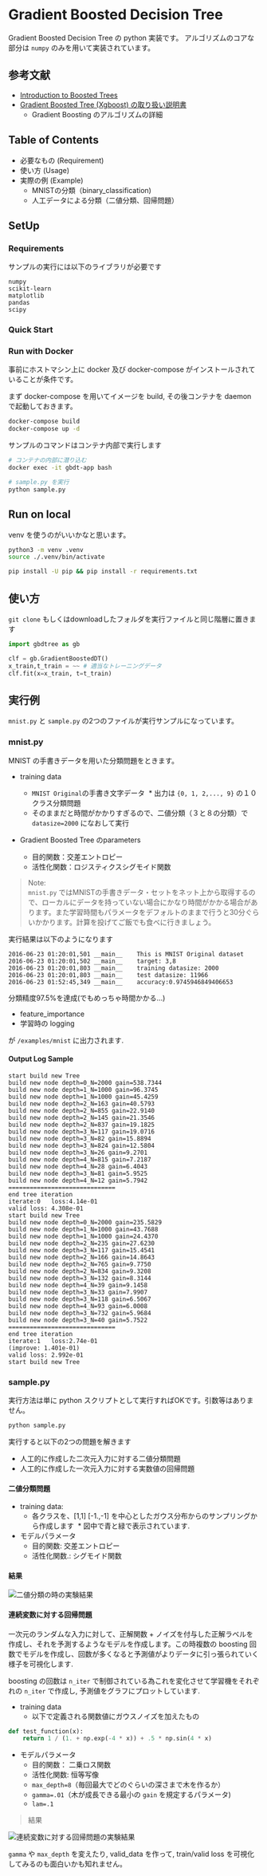 # Gradient Boosted Decision Tree

Gradient Boosted Decision Tree の python 実装です。
アルゴリズムのコアな部分は `numpy` のみを用いて実装されています。

## 参考文献

* [Introduction to Boosted Trees](http://xgboost.readthedocs.io/en/latest/model.html)
* [Gradient Boosted Tree (Xgboost) の取り扱い説明書](http://qiita.com/nykergoto/items/7922a8a3c1a7b622b935)
  * Gradient Boosting のアルゴリズムの詳細

## Table of Contents

* 必要なもの (Requirement)
* 使い方 (Usage)
* 実際の例 (Example)
  * MNISTの分類（binary_classification)
  * 人工データによる分類（二値分類、回帰問題）

## SetUp

### Requirements

サンプルの実行には以下のライブラリが必要です

```pip
numpy
scikit-learn
matplotlib
pandas
scipy
```

### Quick Start

### Run with Docker

事前にホストマシン上に docker 及び docker-compose がインストールされていることが条件です。

まず docker-compose を用いてイメージを build, その後コンテナを daemon で起動しておきます。

```bash
docker-compose build
docker-compose up -d
```

サンプルのコマンドはコンテナ内部で実行します

```bash
# コンテナの内部に潜り込む
docker exec -it gbdt-app bash

# sample.py を実行
python sample.py
```

## Run on local

venv を使うのがいいかなと思います。

```bash
python3 -m venv .venv
source ./.venv/bin/activate

pip install -U pip && pip install -r requirements.txt
```


## 使い方

`git clone` もしくはdownloadしたフォルダを実行ファイルと同じ階層に置きます

```python
import gbdtree as gb

clf = gb.GradientBoostedDT()
x_train,t_train = ~~ # 適当なトレーニングデータ
clf.fit(x=x_train, t=t_train)
```

## 実行例

`mnist.py` と `sample.py` の2つのファイルが実行サンプルになっています。

### mnist.py

MNIST の手書きデータを用いた分類問題をときます。

* training data
  * `MNIST Original`の手書き文字データ
  * 出力は `{0, 1, 2,..., 9}` の１０クラス分類問題
  * そのままだと時間がかかりすぎるので、二値分類（３と８の分類）で `datasize=2000` になおして実行

* Gradient Boosted Tree のparameters
  * 目的関数：交差エントロピー
  * 活性化関数：ロジスティクスシグモイド関数

> Note:  
> `mnist.py` ではMNISTの手書きデータ・セットをネット上から取得するので、ローカルにデータを持っていない場合にかなり時間がかかる場合があります。また学習時間もパラメータをデフォルトのままで行うと30分ぐらいかかります。計算を投げてご飯でも食べに行きましょう。

実行結果は以下のようになります

```console
2016-06-23 01:20:01,501	__main__	This is MNIST Original dataset
2016-06-23 01:20:01,502	__main__	target: 3,8
2016-06-23 01:20:01,803	__main__	training datasize: 2000
2016-06-23 01:20:01,803	__main__	test datasize: 11966
2016-06-23 01:52:45,349	__main__	accuracy:0.9745946849406653
```

分類精度97.5%を達成(でもめっちゃ時間かかる...)

* feature_importance
* 学習時の logging

が `/examples/mnist` に出力されます.

#### Output Log Sample

```text
start build new Tree
build new node depth=0_N=2000 gain=538.7344
build new node depth=1_N=1000 gain=96.3745
build new node depth=1_N=1000 gain=45.4259
build new node depth=2_N=163 gain=40.5793
build new node depth=2_N=855 gain=22.9140
build new node depth=2_N=145 gain=21.3546
build new node depth=2_N=837 gain=19.1825
build new node depth=3_N=117 gain=19.0716
build new node depth=3_N=82 gain=15.8894
build new node depth=3_N=824 gain=12.5804
build new node depth=3_N=26 gain=9.2701
build new node depth=4_N=815 gain=7.2187
build new node depth=4_N=28 gain=6.4043
build new node depth=3_N=81 gain=5.9525
build new node depth=4_N=12 gain=5.7942
==============================
end tree iteration
iterate:0	loss:4.14e-01
valid loss:	4.308e-01
start build new Tree
build new node depth=0_N=2000 gain=235.5829
build new node depth=1_N=1000 gain=43.7688
build new node depth=1_N=1000 gain=24.4370
build new node depth=2_N=235 gain=27.6230
build new node depth=3_N=117 gain=15.4541
build new node depth=2_N=166 gain=14.8643
build new node depth=2_N=765 gain=9.7750
build new node depth=2_N=834 gain=9.3208
build new node depth=3_N=132 gain=8.3144
build new node depth=4_N=39 gain=9.1458
build new node depth=3_N=33 gain=7.9907
build new node depth=3_N=118 gain=6.5067
build new node depth=4_N=93 gain=6.0008
build new node depth=3_N=732 gain=5.9684
build new node depth=3_N=40 gain=5.7522
==============================
end tree iteration
iterate:1	loss:2.74e-01
(improve: 1.401e-01)
valid loss:	2.992e-01
start build new Tree
```

### sample.py

実行方法は単に python スクリプトとして実行すればOKです。引数等はありません。

```bash
python sample.py
```

実行すると以下の2つの問題を解きます

* 人工的に作成した二次元入力に対する二値分類問題
* 人工的に作成した一次元入力に対する実数値の回帰問題

#### 二値分類問題

* training data:
  * 各クラスを、[1,1] [-1.,-1] を中心としたガウス分布からのサンプリングから作成します
  * 図中で青と緑で表示されています.
* モデルパラメータ
  * 目的関数: 交差エントロピー
  * 活性化関数.: シグモイド関数

#### 結果

![二値分類の時の実験結果](experiment_figures/binary_classification.png)

#### 連続変数に対する回帰問題

一次元のランダムな入力に対して、正解関数 + ノイズを付与した正解ラベルを作成し、それを予測するようなモデルを作成します。この時複数の boosting 回数でモデルを作成し、回数が多くなると予測値がよりデータに引っ張られていく様子を可視化します.

boosting の回数は `n_iter` で制御されている為これを変化させて学習機をそれぞれの `n_iter` で作成し, 予測値をグラフにプロットしています.

* training data
  * 以下で定義される関数値にガウスノイズを加えたもの

```python
def test_function(x):
    return 1 / (1. + np.exp(-4 * x)) + .5 * np.sin(4 * x)
```

* モデルパラメータ
  * 目的関数： 二乗ロス関数
  * 活性化関数: 恒等写像
  * `max_depth=8`（毎回最大でどのぐらいの深さまで木を作るか）
  * `gamma=.01`（木が成長できる最小の `gain` を規定するパラメータ)
  * `lam=.1`

> 結果

![連続変数に対する回帰問題の実験結果](experiment_figures/regression.png)

`gamma` や `max_depth` を変えたり, valid_data を作って, train/valid loss を可視化してみるのも面白いかも知れません。
